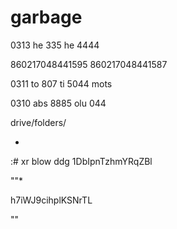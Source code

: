 # garbage

0313
he
335
he
4444

860217048441595
860217048441587

0311
to
807
ti
5044 mots

0310
abs
8885
olu
044

drive/folders/

*
:#
xr
blow
ddg
1DbIpnTzhmYRqZBl

""*

h7iWJ9cihplKSNrTL

""

